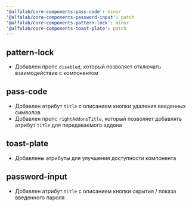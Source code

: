 ```yaml
---
'@alfalab/core-components-pass-code': minor
'@alfalab/core-components-password-input': patch
'@alfalab/core-components-pattern-lock': minor
'@alfalab/core-components-toast-plate': patch
---
```


## pattern-lock
- Добавлен пропс `disabled`, который позволяет отключать взаимодействие с компонентом

## pass-code
- Добавлен атрибут `title` с описанием кнопки удаления введенных символов
- Добавлен пропс `rightAddonsTitle`, который позволяет добавлять атрибут `title` для передаваемого аддона

## toast-plate
- Добавлены атрибуты для улучшения доступности компонента

## password-input
- Добавлен атрибут `title` с описанием кнопки скрытия / показа введенного пароля
